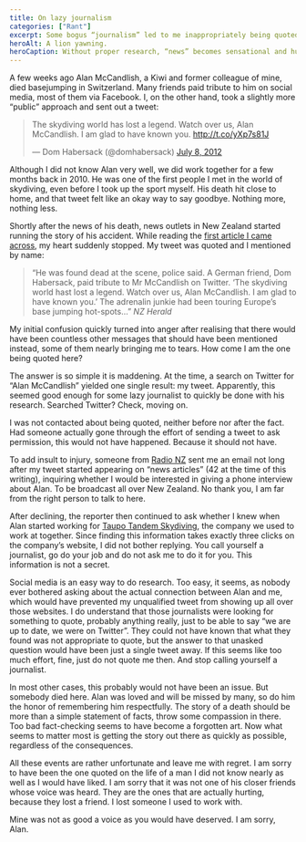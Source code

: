 ```yaml
---
title: On lazy journalism
categories: ["Rant"]
excerpt: Some bogus “journalism” led to me inappropriately being quoted on the death of a former colleague.
heroAlt: A lion yawning.
heroCaption: Without proper research, “news” becomes sensational and hurtful with little regard to the people involved.
---
```

A few weeks ago Alan McCandlish, a Kiwi and former colleague of mine, died basejumping in Switzerland. Many friends paid tribute to him on social media, most of them via Facebook. I, on the other hand, took a slightly more “public” approach and sent out a tweet:

<blockquote class="twitter-tweet" data-lang="en"><p lang="en" dir="ltr">The skydiving world has lost a legend. Watch over us, Alan McCandlish. I am glad to have known you. <a href="http://t.co/yXp7s81J">http://t.co/yXp7s81J</a></p>&mdash; Dom Habersack (@domhabersack) <a href="https://twitter.com/domhabersack/status/222050696650960898?ref_src=twsrc%5Etfw">July 8, 2012</a></blockquote> <script async src="https://platform.twitter.com/widgets.js" charset="utf-8"></script>

Although I did not know Alan very well, we did work together for a few months back in 2010. He was one of the first people I met in the world of skydiving, even before I took up the sport myself. His death hit close to home, and that tweet felt like an okay way to say goodbye. Nothing more, nothing less.

Shortly after the news of his death, news outlets in New Zealand started running the story of his accident. While reading the [first article I came across](http://nzherald.co.nz/nz/news/article.cfm?c_id=1&objectid=10818437 'Kiwi skydiving instructor killed in base jump - National - NZ Herald News'), my heart suddenly stopped. My tweet was quoted and I mentioned by name:

> “He was found dead at the scene, police said. A German friend, Dom Habersack, paid tribute to Mr McCandlish on Twitter. ‘The skydiving world hast lost a legend. Watch over us, Alan McCandlish. I am glad to have known you.’ The adrenalin junkie had been touring Europe’s base jumping hot-spots&hellip;”
> <cite>NZ Herald</cite>

My initial confusion quickly turned into anger after realising that there would have been countless other messages that should have been mentioned instead, some of them nearly bringing me to tears. How come I am the one being quoted here?

The answer is so simple it is maddening. At the time, a search on Twitter for “Alan McCandlish” yielded one single result: my tweet. Apparently, this seemed good enough for some lazy journalist to quickly be done with his research. Searched Twitter? Check, moving on.

I was not contacted about being quoted, neither before nor after the fact. Had someone actually gone through the effort of sending a tweet to ask permission, this would not have happened. Because it should not have.

To add insult to injury, someone from [Radio NZ](http://radionz.co.nz/ 'Radio New Zealand') sent me an email not long after my tweet started appearing on “news articles” (42 at the time of this writing), inquiring whether I would be interested in giving a phone interview about Alan. To be broadcast all over New Zealand. No thank you, I am far from the right person to talk to here.

After declining, the reporter then continued to ask whether I knew when Alan started working for [Taupo Tandem Skydiving](http://www.taupotandemskydiving.com/ 'Taupo Tandem Skydiving'), the company we used to work at together. Since finding this information takes exactly three clicks on the company’s website, I did not bother replying. You call yourself a journalist, go do your job and do not ask me to do it for you. This information is not a secret.

Social media is an easy way to do research. Too easy, it seems, as nobody ever bothered asking about the actual connection between Alan and me, which would have prevented my unqualified tweet from showing up all over those websites. I do understand that those journalists were looking for something to quote, probably anything really, just to be able to say “we are up to date, we were on Twitter”. They could not have known that what they found was not appropriate to quote, but the answer to that unasked question would have been just a single tweet away. If this seems like too much effort, fine, just do not quote me then. And stop calling yourself a journalist.

In most other cases, this probably would not have been an issue. But somebody died here. Alan was loved and will be missed by many, so do him the honor of remembering him respectfully. The story of a death should be more than a simple statement of facts, throw some compassion in there. Too bad fact-checking seems to have become a forgotten art. Now what seems to matter most is getting the story out there as quickly as possible, regardless of the consequences.

All these events are rather unfortunate and leave me with regret. I am sorry to have been the one quoted on the life of a man I did not know nearly as well as I would have liked. I am sorry that it was not one of his closer friends whose voice was heard. They are the ones that are actually hurting, because they lost a friend. I lost someone I used to work with.

Mine was not as good a voice as you would have deserved. I am sorry, Alan.
